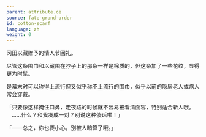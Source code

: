 ```yaml
---
parent: attribute.ce
source: fate-grand-order
id: cotton-scarf
language: zh
weight: 0
---
```


冈田以藏赠予的情人节回礼。

尽管这条围巾和以藏围在脖子上的那条一样是棉质的，但这条加了一些花纹，显得更为时髦。

是幕末时可以称得上流行但又似乎称不上流行的围巾，似乎以前的隐居老人或病人常会穿戴。

「只要像这样掩住口鼻，走夜路的时候就不容易被看清面容，特别适合斩人哦。
　……什么？和我凑成一对？别说这种傻话啦！」

「——总之，你也要小心，别被人暗算了哦。」
